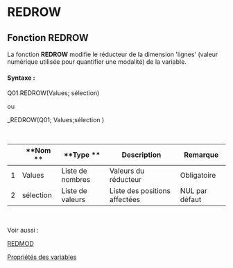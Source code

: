# REDROW

## Fonction REDROW

La fonction **REDROW** modifie le réducteur de la dimension 'lignes' (valeur numérique utilisée pour quantifier une modalité) de la variable.

#### Syntaxe :&nbsp;

Q01.REDROW(Values; sélection)

ou

\_REDROW(Q01; Values;sélection )

&nbsp;

| &nbsp; | **Nom ** | **Type ** | **Description** | **Remarque** |
| --- | --- | --- | --- | --- |
| &#49; | Values | Liste de nombres | Valeurs du réducteur | Obligatoire |
| &#50; | sélection | Liste de valeurs | Liste des positions affectées | NUL par défaut |


&nbsp;

Voir aussi :&nbsp;

[REDMOD ](<REDMOD1.md>)

[Propriétés des variables](<Modifierlesproprietesdesvariable.md>)
